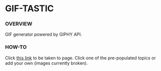 # GIF-TASTIC

### OVERVIEW
GIF generator powered by GIPHY API.

### HOW-TO
Click [this link](https://amgava.github.io/gif-tastic/) to be taken to page.
Click one of the pre-populated topics or add your own (images currently broken).
